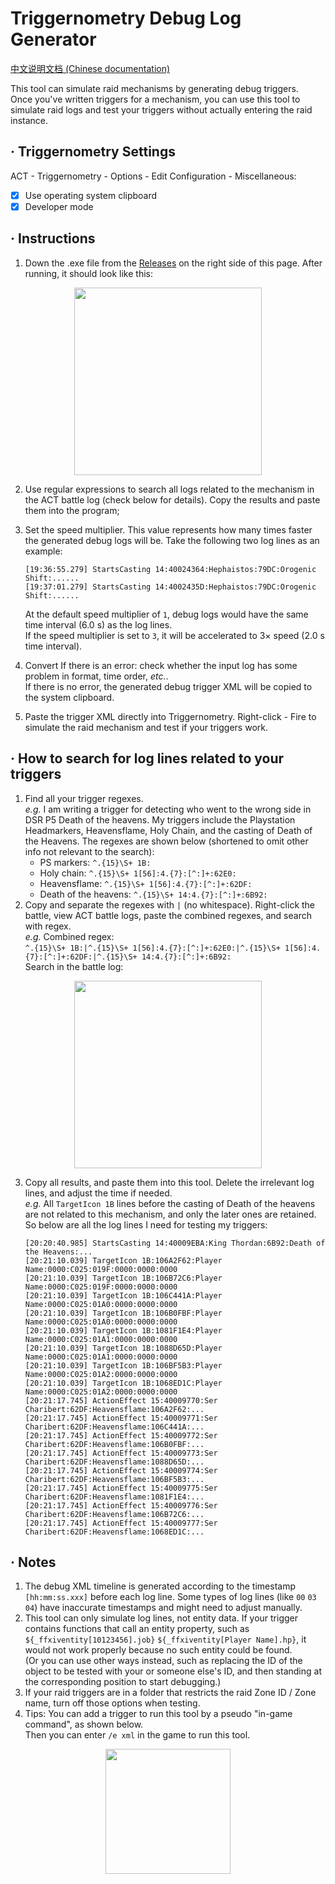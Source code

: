 # Triggernometry Debug Log Generator

[中文说明文档 (Chinese documentation)](https://github.com/MnFeN/TrN-DebugLogGenerator/blob/main/README-CN.md)

This tool can simulate raid mechanisms by generating debug triggers.  
Once you've written triggers for a mechanism, you can use this tool to simulate raid logs and test your triggers without actually entering the raid instance.   

## · Triggernometry Settings
ACT - Triggernometry - Options - Edit Configuration - Miscellaneous:
- [x] Use operating system clipboard
- [x] Developer mode

## · Instructions
1. Down the .exe file from the [Releases](https://github.com/MnFeN/TrN-DebugLogGenerator/releases) on the right side of this page. After running, it should look like this:  
<div align=center>
    <img src="https://user-images.githubusercontent.com/85232361/202977407-dc2a1ea3-c820-49e9-9e4a-4d5190d51dce.png" height="300px">
</div>

2. Use regular expressions to search all logs related to the mechanism in the ACT battle log (check below for details). Copy the results and paste them into the program;  

3. Set the speed multiplier. This value represents how many times faster the generated debug logs will be. Take the following two log lines as an example:
    ```
    [19:36:55.279] StartsCasting 14:40024364:Hephaistos:79DC:Orogenic Shift:......
    [19:37:01.279] StartsCasting 14:4002435D:Hephaistos:79DC:Orogenic Shift:......
    ```
    At the default speed multiplier of `1`, debug logs would have the same time interval (6.0 s) as the log lines.  
    If the speed multiplier is set to `3`, it will be accelerated to 3× speed (2.0 s time interval).
4. Convert
    If there is an error: check whether the input log has some problem in format, time order, *etc.*.  
    If there is no error, the generated debug trigger XML will be copied to the system clipboard.
5. Paste the trigger XML directly into Triggernometry. Right-click - Fire to simulate the raid mechanism and test if your triggers work.  

## · How to search for log lines related to your triggers
1. Find all your trigger regexes.  
_e.g._ I am writing a trigger for detecting who went to the wrong side in DSR P5 Death of the heavens. My triggers include the Playstation Headmarkers, Heavensflame, Holy Chain, and the casting of Death of the Heavens. The regexes are shown below (shortened to omit other info not relevant to the search):
    - PS markers:               `^.{15}\S+ 1B:`
    - Holy chain:               `^.{15}\S+ 1[56]:4.{7}:[^:]+:62E0:`
    - Heavensflame:             `^.{15}\S+ 1[56]:4.{7}:[^:]+:62DF:`
    - Death of the heavens:     `^.{15}\S+ 14:4.{7}:[^:]+:6B92:`
2. Copy and separate the regexes with `|` (no whitespace). Right-click the battle, view ACT battle logs, paste the combined regexes, and search with regex.  
_e.g._ Combined regex:   
`^.{15}\S+ 1B:|^.{15}\S+ 1[56]:4.{7}:[^:]+:62E0:|^.{15}\S+ 1[56]:4.{7}:[^:]+:62DF:|^.{15}\S+ 14:4.{7}:[^:]+:6B92:`  
Search in the battle log:  
<div align=center>
    <img src="https://user-images.githubusercontent.com/85232361/202985528-8323b5b1-1fc5-442a-99ba-29490fe9cba4.png" height="300px">
</div>  

3. Copy all results, and paste them into this tool. Delete the irrelevant log lines, and adjust the time if needed.  
_e.g._ All `TargetIcon 1B` lines before the casting of Death of the heavens are not related to this mechanism, and only the later ones are retained. So below are all the  log lines I need for testing my triggers:  
    ```
    [20:20:40.985] StartsCasting 14:40009EBA:King Thordan:6B92:Death of the Heavens:...
    [20:21:10.039] TargetIcon 1B:106A2F62:Player Name:0000:C025:019F:0000:0000:0000
    [20:21:10.039] TargetIcon 1B:106B72C6:Player Name:0000:C025:019F:0000:0000:0000
    [20:21:10.039] TargetIcon 1B:106C441A:Player Name:0000:C025:01A0:0000:0000:0000
    [20:21:10.039] TargetIcon 1B:106B0FBF:Player Name:0000:C025:01A0:0000:0000:0000
    [20:21:10.039] TargetIcon 1B:1081F1E4:Player Name:0000:C025:01A1:0000:0000:0000
    [20:21:10.039] TargetIcon 1B:1088D65D:Player Name:0000:C025:01A1:0000:0000:0000
    [20:21:10.039] TargetIcon 1B:106BF5B3:Player Name:0000:C025:01A2:0000:0000:0000
    [20:21:10.039] TargetIcon 1B:1068ED1C:Player Name:0000:C025:01A2:0000:0000:0000
    [20:21:17.745] ActionEffect 15:40009770:Ser Charibert:62DF:Heavensflame:106A2F62:...
    [20:21:17.745] ActionEffect 15:40009771:Ser Charibert:62DF:Heavensflame:106C441A:...
    [20:21:17.745] ActionEffect 15:40009772:Ser Charibert:62DF:Heavensflame:106B0FBF:...
    [20:21:17.745] ActionEffect 15:40009773:Ser Charibert:62DF:Heavensflame:1088D65D:...
    [20:21:17.745] ActionEffect 15:40009774:Ser Charibert:62DF:Heavensflame:106BF5B3:...
    [20:21:17.745] ActionEffect 15:40009775:Ser Charibert:62DF:Heavensflame:1081F1E4:...
    [20:21:17.745] ActionEffect 15:40009776:Ser Charibert:62DF:Heavensflame:106B72C6:...
    [20:21:17.745] ActionEffect 15:40009777:Ser Charibert:62DF:Heavensflame:1068ED1C:...
    ```


## · Notes
1. The debug XML timeline is generated according to the timestamp `[hh:mm:ss.xxx]` before each log line. Some types of log lines (like `00` `03` `04`) have inaccurate timestamps and might need to adjust manually.
2. This tool can only simulate log lines, not entity data. If your trigger contains functions that call an entity property, such as `${_ffxiventity[10123456].job}` `${_ffxiventity[Player Name].hp}`, it would not work properly because no such entity could be found.    
(Or you can use other ways instead, such as replacing the ID of the object to be tested with your or someone else's ID, and then standing at the corresponding position to start debugging.)
3. If your raid triggers are in a folder that restricts the raid Zone ID / Zone name, turn off those options when testing.
4. Tips: You can add a trigger to run this tool by a pseudo "in-game command", as shown below.  
Then you can enter `/e xml` in the game to run this tool.

<div align=center>
    <img src="https://user-images.githubusercontent.com/85232361/202990189-97df6ef0-f45a-43fc-824b-3baea42cb572.png" height="200px">
</div>  
